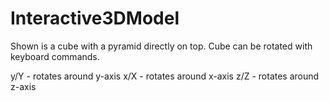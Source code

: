 # Interactive3DModel
Shown is a cube with a pyramid directly on top. 
Cube can be rotated with keyboard commands.

y/Y - rotates around y-axis
x/X - rotates around x-axis
z/Z - rotates around z-axis
